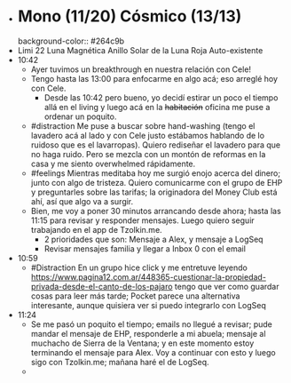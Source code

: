- # Mono (11/20) Cósmico (13/13)
  background-color:: #264c9b
- Limi 22 Luna Magnética Anillo Solar de la Luna Roja Auto-existente
- 10:42
	- Ayer tuvimos un breakthrough en nuestra relación con Cele!
	- Tengo hasta las 13:00 para enfocarme en algo acá; eso arreglé hoy con Cele.
		- Desde las 10:42 pero bueno, yo decidí estirar un poco el tiempo allá en el living y luego acá en la ~~habitación~~ oficina me puse a ordenar un poquito.
	- #distraction Me puse a buscar sobre hand-washing (tengo el lavadero acá al lado y con Cele justo estábamos hablando de lo ruidoso que es el lavarropas). Quiero rediseñar el lavadero para que no haga ruido. Pero se mezcla con un montón de reformas en la casa y me siento overwhelmed rápidamente.
	- #feelings Mientras meditaba hoy me surgió enojo acerca del dinero; junto con algo de tristeza. Quiero comunicarme con el grupo de EHP y preguntarles sobre las tarifas; la originadora del Money Club está ahí, así que algo va a surgir.
	- Bien, me voy a poner 30 minutos arrancando desde ahora; hasta las 11:15  para revisar y responder mensajes. Luego quiero seguir trabajando en el app de Tzolkin.me.
		- 2 prioridades que son: Mensaje a Alex, y mensaje a LogSeq
		- Revisar mensajes familia y llegar a Inbox 0 con el email
- 10:59
	- #Distraction En un grupo hice click y me entretuve leyendo https://www.pagina12.com.ar/448365-cuestionar-la-propiedad-privada-desde-el-canto-de-los-pajaro tengo que ver como guardar cosas para leer más tarde; Pocket parece una alternativa interesante, aunque quisiera ver si puedo integrarlo con LogSeq
- 11:24
	- Se me pasó un poquito el tiempo; emails no llegué a revisar; pude mandar el mensaje de EHP, responderle a mi abuela; mensaje al muchacho de Sierra de la Ventana; y en este momento estoy terminando el mensaje para Alex. Voy a continuar con esto y luego sigo con Tzolkin.me; mañana haré el de LogSeq.
	-